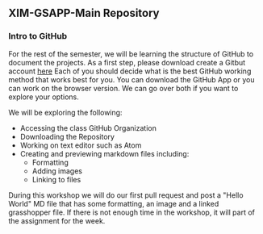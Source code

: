 ## XIM-GSAPP-Main Repository
 
### Intro to GitHub

For the rest of the semester, we will be learning the structure of GitHub to document the projects. As a first step, please download create a Gitbut account [here](https://github.com/)
Each of you should decide what is the best GitHub working method that works best for you. You can download the GitHub App or you can work on the browser version. We can go over both if you want to explore your options. 

We will be exploring the following:
- Accessing the class GitHub Organization
- Downloading the Repository
- Working on text editor such as Atom
- Creating and previewing markdown files including:
    * Formatting
    * Adding images
    * Linking to files

During this workshop we will do our first pull request and post a "Hello World" MD file that has some formatting, an image and a linked grasshopper file. If there is not enough time in the workshop, it will part of the assignment for the week.
